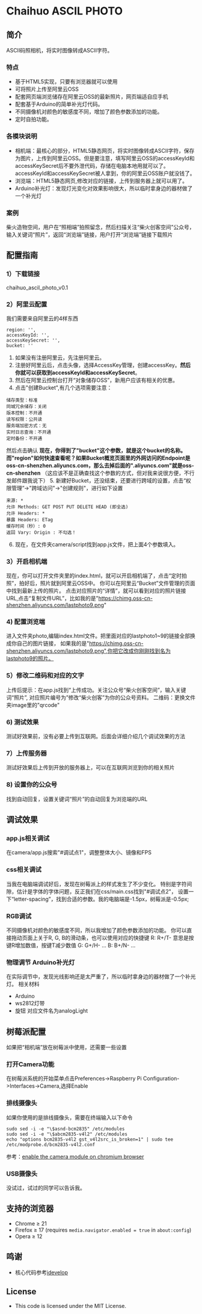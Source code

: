 Chaihuo ASCIL PHOTO
============
## 简介
ASCII码照相机，将实时图像转成ASCII字符。

### 特点
* 基于HTML5实现，只要有浏览器就可以使用
* 可将照片上传至阿里云OSS
* 配套网页端浏览储存在阿里云OSS的最新照片，网页端适自应手机
* 配套基于Arduino的简单补光灯代码。
* 不同摄像机对颜色的敏感度不同，增加了颜色参数添加的功能。
* 定时自拍功能。

### 各模块说明
* 相机端：最核心的部分，HTML5静态网页，将实时图像转成ASCII字符，保存为图片，上传到阿里云OSS。但是要注意，填写阿里云OSS的accessKeyId和accessKeySecret后不要外泄代码，存储在电脑本地用就可以了。accessKeyId和accessKeySecret被人拿到，你的阿里云OSS账户就没钱了。
* 浏览端：HTML5静态网页,修改对应的链接，上传到服务器上就可以用了。
* Arduino补光灯：发现灯光变化对效果影响很大，所以临时拿身边的器材做了一个补光灯

### 案例
柴火造物空间，用户在“照相端”拍照留念，然后扫描关注“柴火创客空间”公众号，输入关键词“照片”，返回“浏览端”链接，用户打开“浏览端”链接下载照片



## 配置指南
### 1）下载链接
chaihuo_ascil_photo_v0.1
### 2）阿里云配置
我们需要来自阿里云的4样东西
```
region: '',
accessKeyId: '',
accessKeySecret: '',
bucket: ''
```
1. 如果没有注册阿里云，先注册阿里云。
2. 注册好阿里云后，点击头像，选择AccessKey管理，创建accessKey。**然后你就可以获取到accessKeyId和accessKeySecret**。
3. 然后在阿里云控制台打开“对象储存OSS”，新用户应该有相关的优惠。
4. 点击"创建Bucket",有几个选项需要注意：
```
储存类型：标准
同城冗余储存：关闭
版本控制：不开通
读写权限：公共读
服务端加密方式：无
实时日志查询：不开通
定时备份：不开通
```
然后点击确认
**现在，你得到了"bucket"这个参数，就是这个bucket的名称。**
**而"region"如何快速查看呢？如果Bucket概览页面里的外网访问的Endpoint是oss-cn-shenzhen.aliyuncs.com，那么去掉后面的".aliyuncs.com"就是oss-cn-shenzhen**
（这应该不是正确查找这个参数的方式，但对我来说很方便，不行发邮件跟我说下）
5. 新建好Bucket，还没结束，还要进行跨域的设置，点击“权限管理”->"跨域访问"->"创建规则"，进行如下设置
```
来源: *
允许 Methods: GET POST PUT DELETE HEAD (即全选)
允许 Headers: *
暴露 Headers: ETag
缓存时间（秒）: 0
返回 Vary: Origin : 不勾选！
```
6. 现在，在文件夹camera/script找到app.js文件，把上面4个参数填入。

### 3）开启相机端
现在，你可以打开文件夹里的index.html，就可以开启相机端了，点击“定时拍照”，拍好后，照片就到阿里云OSS中。
你可以在阿里云“Bucket”文件管理的页面中找到最新上传的照片。
点击对应照片的“详情”，就可以看到对应的照片链接URL,点击“复制文件URL”，比如我的是"https://chimg.oss-cn-shenzhen.aliyuncs.com/lastphoto9.png"

### 4) 配置浏览端
进入文件夹photo,编辑index.html文件。把里面对应的lastphoto1~9的链接全部换成你自己的图片链接，
如果我的是"https://chimg.oss-cn-shenzhen.aliyuncs.com/lastphoto9.png",你把它改成你刚刚找到名为lastphoto9的照片。

### 5）修改二维码和对应的文字
上传后提示：在app.js找到“上传成功。关注公众号“柴火创客空间”，输入关键词“照片”, 对应照片编号为”修改“柴火创客”为你的公众号资料。
二维码：更换文件夹image里的"qrcode"

### 6) 测试效果
测试好效果前，没有必要上传到互联网。后面会详细介绍几个调试效果的方法

### 7）上传服务器
测试好效果后上传到开放的服务器上，可以在互联网浏览到你的相关照片

### 8) 设置你的公众号
找到自动回复，设置关键词“照片”的自动回复为浏览端的URL

## 调试效果
### app.js相关调试
在camera/app.js搜索"#调试点1"，调整整体大小、镜像和FPS

### css相关调试
当我在电脑端调试好后，发现在树莓派上的样式发生了不少变化。
特别是字符间隙，估计是字体的字体问题，反正我们在css/main.css找到"#调试点2"，
设置一下“letter-spacing”，找到合适的参数。我的电脑端是-1.5px，树莓派是-0.5px;

### RGB调试
不同摄像机对颜色的敏感度不同，所以我增加了颜色参数添加的功能。
你可以直接拖动页面上关于R, G, B的滑动条，也可以使用对应的快捷键
R: R+/T- 意思是按键R增加数值，按键T减少数值
G: G+/H- ...
B: B+/N- ...

### 物理调节 Arduino补光灯
在实际调节中，发现光线影响还是太严重了，所以临时拿身边的器材做了一个补光灯。
相关材料
* Arduino
* ws2812灯带
* 旋钮
对应文件名为analogLight


## 树莓派配置
如果把“相机端”放在树莓派中使用，还需要一些设置
### 打开Camera功能
在树莓派系统的开始菜单点击Preferences->Raspberry Pi Configuration->Interfaces->Camera,选择Enable

### 排线摄像头
如果你使用的是排线摄像头，需要在终端输入以下命令
```
sudo sed -i -e "\$asnd-bcm2835" /etc/modules
sudo sed -i -e "\$abcm2835-v4l2" /etc/modules
echo "options bcm2835-v4l2 gst_v4l2src_is_broken=1" | sudo tee /etc/modprobe.d/bcm2835-v4l2.conf
```
参考：[enable the camera module on chromium browser](https://www.raspberrypi.org/forums/viewtopic.php?t=220261)

### USB摄像头
没试过，试过的同学可以告诉我。


## 支持的浏览器
* Chrome &ge; 21
* Firefox &ge; 17 (requires `media.navigator.enabled = true` in `about:config`)
* Opera &ge; 12

## 鸣谢
* 核心代码参考[idevelop](https://github.com/idevelop/ascii-camera)

## License
- This code is licensed under the MIT License.

